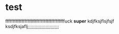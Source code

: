 # test
ffffffffffffffffffffffffffffffffffffffffuck
**super**
kdjfksjflsjfsjf
ksdjfksjaflj;;;;;;;;;;;;;;;;;;;;;;;
